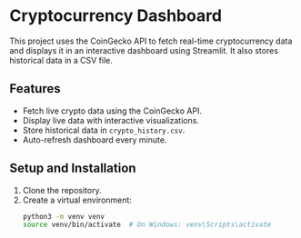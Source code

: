 # Cryptocurrency Dashboard

This project uses the CoinGecko API to fetch real-time cryptocurrency data and displays it in an interactive dashboard using Streamlit. It also stores historical data in a CSV file.

## Features
- Fetch live crypto data using the CoinGecko API.
- Display live data with interactive visualizations.
- Store historical data in `crypto_history.csv`.
- Auto-refresh dashboard every minute.

## Setup and Installation
1. Clone the repository.
2. Create a virtual environment:
   ```bash
   python3 -m venv venv
   source venv/bin/activate  # On Windows: venv\Scripts\activate
